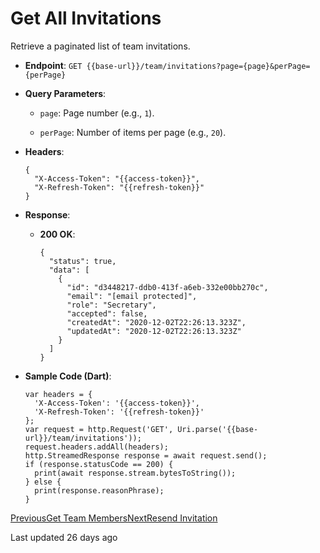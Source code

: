 # Get All Invitations

Retrieve a paginated list of team invitations.

*   **Endpoint**: `GET {{base-url}}/team/invitations?page={page}&perPage={perPage}`
    
*   **Query Parameters**:
    
    *   `page`: Page number (e.g., `1`).
        
    *   `perPage`: Number of items per page (e.g., `20`).
        
    
*   **Headers**:

    ```
    {
      "X-Access-Token": "{{access-token}}",
      "X-Refresh-Token": "{{refresh-token}}"
    }
    ```
    
*   **Response**:
    
    *   **200 OK**:

        ```
        {
          "status": true,
          "data": [
            {
              "id": "d3448217-ddb0-413f-a6eb-332e00bb270c",
              "email": "[email protected]",
              "role": "Secretary",
              "accepted": false,
              "createdAt": "2020-12-02T22:26:13.323Z",
              "updatedAt": "2020-12-02T22:26:13.323Z"
            }
          ]
        }
        ```
        
    
*   **Sample Code (Dart)**:

    ```
    var headers = {
      'X-Access-Token': '{{access-token}}',
      'X-Refresh-Token': '{{refresh-token}}'
    };
    var request = http.Request('GET', Uri.parse('{{base-url}}/team/invitations'));
    request.headers.addAll(headers);
    http.StreamedResponse response = await request.send();
    if (response.statusCode == 200) {
      print(await response.stream.bytesToString());
    } else {
      print(response.reasonPhrase);
    }
    ```
    

[PreviousGet Team Members](/xpress-wallet-api/merchant/team/get-team-members)[NextResend Invitation](/xpress-wallet-api/merchant/team/resend-invitation)

Last updated 26 days ago